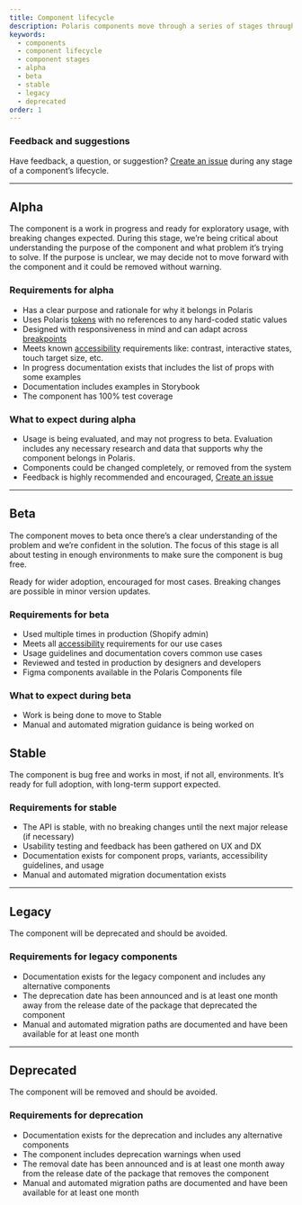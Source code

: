 ```yaml
---
title: Component lifecycle
description: Polaris components move through a series of stages throughout their lifecycle. Within each stage, a component must meet a set of requirements.
keywords:
  - components
  - component lifecycle
  - component stages
  - alpha
  - beta
  - stable
  - legacy
  - deprecated
order: 1
---
```


### Feedback and suggestions

Have feedback, a question, or suggestion? [Create an issue](https://github.com/Shopify/polaris/issues/new) during any stage of a component’s lifecycle.

---

## Alpha

The component is a work in progress and ready for exploratory usage, with breaking changes expected. During this stage, we’re being critical about understanding the purpose of the component and what problem it’s trying to solve. If the purpose is unclear, we may decide not to move forward with the component and it could be removed without warning.

### Requirements for alpha

- Has a clear purpose and rationale for why it belongs in Polaris
- Uses Polaris [tokens](https://polaris.shopify.com/tokens) with no references to any hard-coded static values
- Designed with responsiveness in mind and can adapt across [breakpoints](https://polaris.shopify.com/tokens/breakpoints)
- Meets known [accessibility](https://polaris.shopify.com/foundations/accessibility) requirements like: contrast, interactive states, touch target size, etc.
- In progress documentation exists that includes the list of props with some examples
- Documentation includes examples in Storybook
- The component has 100% test coverage

### What to expect during alpha

- Usage is being evaluated, and may not progress to beta. Evaluation includes any necessary research and data that supports why the component belongs in Polaris.
- Components could be changed completely, or removed from the system
- Feedback is highly recommended and encouraged, [Create an issue](https://github.com/Shopify/polaris/issues/new)

---

## Beta

The component moves to beta once there’s a clear understanding of the problem and we’re confident in the solution. The focus of this stage is all about testing in enough environments to make sure the component is bug free.

Ready for wider adoption, encouraged for most cases. Breaking changes are possible in minor version updates.

### Requirements for beta

- Used multiple times in production (Shopify admin)
- Meets all [accessibility](https://polaris.shopify.com/foundations/accessibility) requirements for our use cases
- Usage guidelines and documentation covers common use cases
- Reviewed and tested in production by designers and developers
- Figma components available in the Polaris Components file

### What to expect during beta

- Work is being done to move to Stable
- Manual and automated migration guidance is being worked on

## Stable

The component is bug free and works in most, if not all, environments. It’s ready for full adoption, with long-term support expected.

### Requirements for stable

- The API is stable, with no breaking changes until the next major release (if necessary)
- Usability testing and feedback has been gathered on UX and DX
- Documentation exists for component props, variants, accessibility guidelines, and usage
- Manual and automated migration documentation exists

---

## Legacy

The component will be deprecated and should be avoided.

### Requirements for legacy components

- Documentation exists for the legacy component and includes any alternative components
- The deprecation date has been announced and is at least one month away from the release date of the package that deprecated the component
- Manual and automated migration paths are documented and have been available for at least one month

---

## Deprecated

The component will be removed and should be avoided.

### Requirements for deprecation

- Documentation exists for the deprecation and includes any alternative components
- The component includes deprecation warnings when used
- The removal date has been announced and is at least one month away from the release date of the package that removes the component
- Manual and automated migration paths are documented and have been available for at least one month
